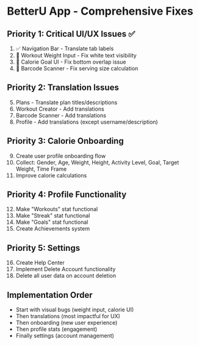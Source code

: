 # BetterU App - Comprehensive Fixes

## Priority 1: Critical UI/UX Issues ✅
1. ✅ Navigation Bar - Translate tab labels
2. 🔄 Workout Weight Input - Fix white text visibility
3. 🔄 Calorie Goal UI - Fix bottom overlap issue
4. 🔄 Barcode Scanner - Fix serving size calculation

## Priority 2: Translation Issues
5. Plans - Translate plan titles/descriptions
6. Workout Creator - Add translations
7. Barcode Scanner - Add translations
8. Profile - Add translations (except username/description)

## Priority 3: Calorie Onboarding
9. Create user profile onboarding flow
10. Collect: Gender, Age, Weight, Height, Activity Level, Goal, Target Weight, Time Frame
11. Improve calorie calculations

## Priority 4: Profile Functionality
12. Make "Workouts" stat functional
13. Make "Streak" stat functional
14. Make "Goals" stat functional
15. Create Achievements system

## Priority 5: Settings
16. Create Help Center
17. Implement Delete Account functionality
18. Delete all user data on account deletion

## Implementation Order
- Start with visual bugs (weight input, calorie UI)
- Then translations (most impactful for UX)
- Then onboarding (new user experience)
- Then profile stats (engagement)
- Finally settings (account management)
